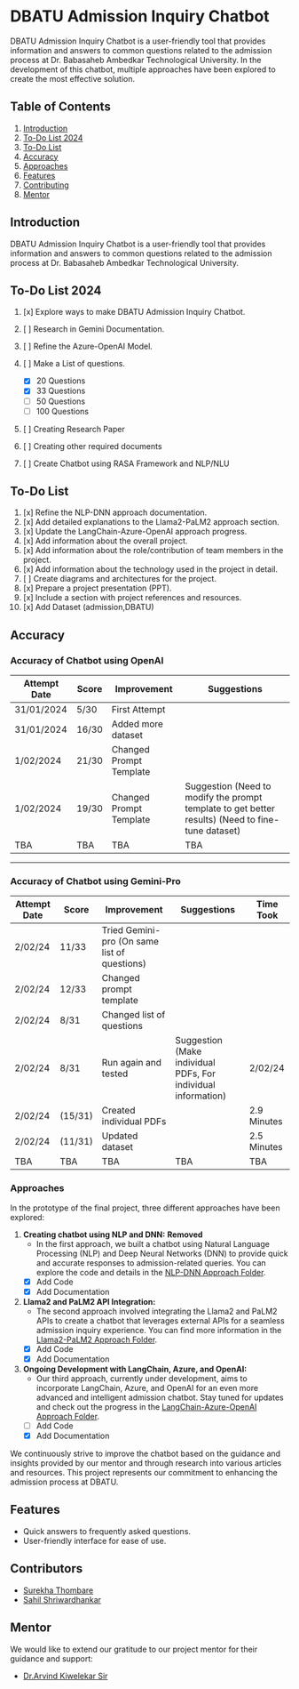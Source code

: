 # DBATU Admission Inquiry Chatbot

DBATU Admission Inquiry Chatbot is a user-friendly tool that provides information and answers to common questions related to the admission process at Dr. Babasaheb Ambedkar Technological University. In the development of this chatbot, multiple approaches have been explored to create the most effective solution.

## Table of Contents

1. [Introduction](#introduction)
2. [To-Do List 2024](#to-do-list-2024)
3. [To-Do List](#to-do-list)
4. [Accuracy](#accuracy)
5. [Approaches](#approaches)
6. [Features](#features)
7. [Contributing](#contributors)
8. [Mentor](#mentor)

## Introduction

DBATU Admission Inquiry Chatbot is a user-friendly tool that provides information and answers to common questions related to the admission process at Dr. Babasaheb Ambedkar Technological University.

## To-Do List 2024
1. [x] Explore ways to make  DBATU Admission Inquiry Chatbot.
2. [ ] Research in Gemini Documentation.
3. [ ] Refine the Azure-OpenAI Model.
4. [ ] Make a List of questions.

   - [x] 20 Questions
   - [x] 33 Questions
   - [ ] 50 Questions
   - [ ] 100 Questions
5. [ ] Creating Research Paper
6. [ ] Creating other required documents
7. [ ] Create Chatbot using RASA Framework and NLP/NLU


## To-Do List

1. [x] Refine the NLP-DNN approach documentation.
2. [x] Add detailed explanations to the Llama2-PaLM2 approach section.
3. [x] Update the LangChain-Azure-OpenAI approach progress.
4. [x] Add information about the overall project.
5. [x] Add information about the role/contribution of team members in the project.
6. [x] Add information about the technology used in the project in detail.
7. [ ] Create diagrams and architectures for the project.
8. [x] Prepare a project presentation (PPT).
9. [x] Include a section with project references and resources.
10. [x] Add Dataset (admission,DBATU)

## Accuracy
### Accuracy of Chatbot using OpenAI

| Attempt Date | Score | Improvement            | Suggestions                                                                                         |
|--------------|-------|------------------------|----------------------------------------------------------------------------------------------------|
| 31/01/2024   | 5/30  | First Attempt          |                                                                                                    |
| 31/01/2024   | 16/30 | Added more dataset     |                                                                                                    |
| 1/02/2024    | 21/30 | Changed Prompt Template|                                                                                                    |
| 1/02/2024    | 19/30 | Changed Prompt Template| Suggestion (Need to modify the prompt template to get better results) (Need to fine-tune dataset) |
| TBA          | TBA   | TBA                    | TBA                                                                                                |

---

### Accuracy of Chatbot using Gemini-Pro

| Attempt Date | Score   | Improvement                              | Suggestions                                                         | Time Took   |
|--------------|---------|------------------------------------------|---------------------------------------------------------------------|-------------|
| 2/02/24      | 11/33   | Tried Gemini-pro (On same list of questions) |                                                                     |             |
| 2/02/24      | 12/33   | Changed prompt template                  |                                                                     |             |
| 2/02/24      | 8/31    | Changed list of questions                |                                                                     |             |
| 2/02/24      | 8/31    | Run again and tested                     | Suggestion (Make individual PDFs, For individual information)       | 2/02/24     |
| 2/02/24      | (15/31) | Created individual PDFs                  |                                                                     | 2.9 Minutes |
| 2/02/24      | (11/31) | Updated dataset                          |                                                                     | 2.5 Minutes |
| TBA          | TBA     | TBA                                      | TBA                                                                 | TBA         |



### Approaches

In the prototype of the final project, three different approaches have been explored:

1. **Creating chatbot using NLP and DNN:** **Removed**
   - In the first approach, we built a chatbot using Natural Language Processing (NLP) and Deep Neural Networks (DNN) to provide quick and accurate responses to admission-related queries. You can explore the code and details in the [NLP-DNN Approach Folder](https://github.com/notsointresting/DBATU-Inquiry-Chatbot/tree/main/Approach_1).
   - [x] Add Code
   - [x] Add Documentation

2. **Llama2 and PaLM2 API Integration:**
   - The second approach involved integrating the Llama2 and PaLM2 APIs to create a chatbot that leverages external APIs for a seamless admission inquiry experience. You can find more information in the [Llama2-PaLM2 Approach Folder](https://github.com/notsointresting/DBATU-Inquiry-Chatbot/tree/main/Approach_2).
   - [x] Add Code
   - [x] Add Documentation

3. **Ongoing Development with LangChain, Azure, and OpenAI:**
   - Our third approach, currently under development, aims to incorporate LangChain, Azure, and OpenAI for an even more advanced and intelligent admission chatbot. Stay tuned for updates and check out the progress in the [LangChain-Azure-OpenAI Approach Folder](link_to_folder).
   - [ ] Add Code
   - [x] Add Documentation

We continuously strive to improve the chatbot based on the guidance and insights provided by our mentor and through research into various articles and resources. This project represents our commitment to enhancing the admission process at DBATU.

## Features

- Quick answers to frequently asked questions.
- User-friendly interface for ease of use.
  

## Contributors
- [Surekha Thombare](https://github.com/gauri-001)
- [Sahil Shriwardhankar](https://github.com/notsointresting)


## Mentor

We would like to extend our gratitude to our project mentor for their guidance and support:

- [Dr.Arvind Kiwelekar Sir](https://github.com/akiwelekar)
